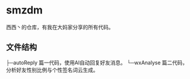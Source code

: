 # smzdm
西西丶的仓库，有我在大妈家分享的所有代码。

## 文件结构

├─autoReply    篇一代码，使用AI自动回复好友消息。
└─wxAnalyse    篇二代码， 分析好友性别比例与个性签名词云生成。
